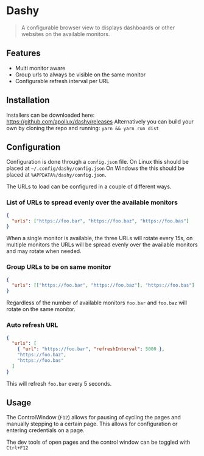 # Dashy

> A configurable browser view to displays dashboards or other websites on the
> available monitors.

## Features

- Multi monitor aware
- Group urls to always be visible on the same monitor
- Configurable refresh interval per URL

## Installation

Installers can be downloaded here: https://github.com/apollux/dashy/releases
Alternatively you can build your own by cloning the repo and running:
`yarn && yarn run dist`

## Configuration

Configuration is done through a `config.json` file. On Linux this should be
placed at `~/.config/dashy/config.json` On Windows the this should be placed at
`%APPDATA%/dashy/config.json`.

The URLs to load can be configured in a couple of different ways.

### List of URLs to spread evenly over the available monitors

```json
{
  "urls": ["https://foo.bar", "https://foo.baz", "https://foo.bas"]
}
```

When a single monitor is available, the three URLs will rotate every 15s, on multiple monitors the URLs will be spread evenly over the available monitors and may rotate when needed.

### Group URLs to be on same monitor

```json
{
  "urls": [["https://foo.bar", "https://foo.baz"], "https://foo.bas"]
}
```

Regardless of the number of available monitors `foo.bar` and `foo.baz` will rotate on the same monitor.

### Auto refresh URL

```json
{
  "urls": [
    { "url": "https://foo.bar", "refreshInterval": 5000 },
    "https://foo.baz",
    "https://foo.bas"
  ]
}
```

This will refresh `foo.bar` every 5 seconds.

## Usage

The ControlWindow (`F12`) allows for pausing of cycling the pages and manually
stepping to a certain page. This allows for configuration or entering
credentials on a page.

The dev tools of open pages and the control window can be toggled with
`Ctrl+F12`
